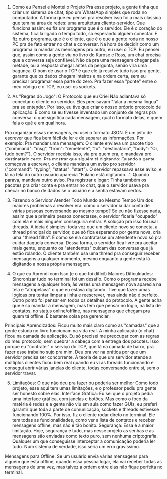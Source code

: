 1. Como eu Pensei e Montei o Projeto
Pra esse projeto, a gente tinha que criar um sistema de chat, tipo um WhatsApp simples que roda no computador. A forma que eu pensei pra resolver isso foi a mais clássica que tem na área de redes: uma arquitetura cliente-servidor. Que funciona assim: eu fiz um programa que é o servidor. Ele é o coração do sistema, fica lá ligado o tempo todo, só esperando alguém conectar. E fiz outro programa, que é o 
cliente, que é o que a gente roda no nosso PC pra de fato entrar no chat e conversar.
Na hora de decidir como um programa ia mandar as mensagens pro outro, eu usei o TCP. Eu pensei que, assim como a gente viu no livro do Kurose e Ross, um chat precisa que a conversa seja confiável. Não dá pra uma mensagem chegar pela metade, ou a resposta chegar antes da pergunta, senão vira uma bagunça. O bom de usar o TCP é que ele já resolve tudo isso pra gente, garante que os dados chegam inteiros e na ordem certa, sem eu precisar programar essa parte do zero. Pra fazer essa "ponte" entre o meu código e o TCP, eu usei os 
sockets.

2. As "Regras do Jogo": O Protocolo que eu Criei
Não adiantava só conectar o cliente no servidor. Eles precisavam "falar a mesma língua" pra se entender. Por isso, eu tive que criar o nosso próprio protocolo de aplicação. É como se eu tivesse inventado um conjunto de regras pra conversa: o que significa cada mensagem, qual o formato delas, e quem fala o quê e em qual hora.

Pra organizar essas mensagens, eu usei o formato JSON. É um jeito de escrever que fica bem fácil de ler e de separar as informações. Por exemplo:
Pra mandar uma mensagem: O cliente enviava um pacote tipo {"command": "msg", "from": "remetente", "to": "destinatario", "body": "Oi, tudo bem?"}. O servidor recebia isso, via pra quem era, e mandava pro destinatário certo.
Pra mostrar que alguém tá digitando: Quando a gente começava a escrever, o cliente mandava um aviso pro servidor ("command": "typing", "status": "start"). O servidor repassava esse aviso, e lá na tela do outro usuário aparecia "Fulano está digitando...". Quando parava, mandava outro aviso.
Pra registrar e logar: Tinha também os pacotes pra criar conta e pra entrar no chat, que o servidor usava pra checar no banco de dados se o usuário e a senha estavam certos.

3. Fazendo o Servidor Atender Todo Mundo ao Mesmo Tempo
Um dos maiores problemas a resolver era: como o servidor ia dar conta de várias pessoas conversando ao mesmo tempo? Se eu não fizesse nada, assim que a primeira pessoa conectasse, o servidor ficaria "ocupado" com ela e mais ninguém conseguiria entrar.
A solução pra isso foi usar threads. A ideia é simples: toda vez que um cliente novo se conecta, a thread principal do servidor, que só fica esperando por gente nova, cria uma "thread filha". É como se ela contratasse um atendente novo só pra cuidar daquela conversa. Dessa forma, o servidor fica livre pra aceitar mais gente, enquanto os "atendentes" cuidam das conversas que já estão rolando.
O cliente também usa uma thread pra conseguir receber mensagens a qualquer momento, mesmo enquanto a gente está lá digitando a nossa própria mensagem.

4. O que eu Aprendi com Isso (e o que foi difícil)
Maiores Dificuldades:
Sincronizar tudo no terminal foi um desafio. Como o programa recebe mensagens a qualquer hora, às vezes uma mensagem nova aparecia na tela e "atropelava" o que eu estava digitando. Tive que fazer umas lógicas pra tentar limpar a linha e reescrever, mas ainda não é perfeito.
Outro ponto foi pensar em todos os detalhes do protocolo. A gente acha que é só mandar a mensagem, mas tem que pensar no login, na lista de contatos, no status online/offline, nas mensagens que chegam pra quem tá offline. É bastante coisa pra gerenciar.

Principais Aprendizados:
Ficou muito mais claro como as "camadas" que a gente estuda no livro funcionam na vida real. A minha aplicação (o chat) ficou na camada de aplicação. Eu só precisei me preocupar com as regras do meu protocolo, sem quebrar a cabeça com a entrega dos pacotes. Isso porque eu "contratei" o serviço do TCP, que tá na camada de baixo, pra fazer esse trabalho sujo pra mim.
Deu pra ver na prática por que um servidor precisa ser concorrente. A teoria de que um servidor atende a múltiplos clientes ficou bem real quando eu vi as threads funcionando e consegui abrir várias janelas do cliente, todas conversando entre si, sem o servidor travar.

5. Limitações: O que não deu pra fazer ou poderia ser melhor
Como todo projeto, esse aqui tem umas limitações, e o professor pediu pra gente ser honesto sobre elas.
Interface Gráfica: Eu sei que o projeto pedia uma interface gráfica, com janelas e botões. Mas como o foco da matéria é redes e a gente não viu em aula como fazer GUIs, eu preferi garantir que toda a parte de comunicação, sockets e threads estivesse funcionando 100%. Por isso, fiz o cliente rodar direto no terminal. Ele tem todas as funcionalidades, como ver a lista de contatos e receber mensagens offline, mas não é tão bonito.
Segurança: Essa é a maior limitação. Hoje, segurança é tudo, mas nesse projeto as senhas e as mensagens são enviadas como texto puro, sem nenhuma criptografia. Qualquer um que conseguisse interceptar a comunicação poderia ler tudo. Num sistema de verdade, isso seria um erro gravíssimo.

Mensagens para Offline: Se um usuário envia várias mensagens para alguém que está offline, quando essa pessoa logar, ela vai receber todas as mensagens de uma vez, mas talvez a ordem entre elas não fique perfeita no terminal.
